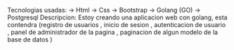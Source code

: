Tecnologias usadas:
-> Html
-> Css
-> Bootstrap
-> Golang (GO)
-> Postgresql
Descripcion:
Estoy creando una aplicacion web con golang, esta contendra (registro de usuarios , inicio de sesion , autenticacion de usuario , panel de administrador de la pagina
, paginacion de algun modelo de la base de datos )
